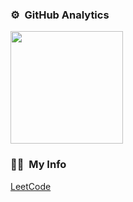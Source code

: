 ### ⚙️ &nbsp;GitHub Analytics

<p align="left">
<a href="https://github.com/BennyJane">
  <img height="180em" src="https://github-readme-stats-eight-theta.vercel.app/api?username=BennyJane&show_icons=true&theme=algolia&include_all_commits=true&count_private=true"/>
<!--   <img height="180em" src="https://github-readme-stats-eight-theta.vercel.app/api/top-langs/?username=BennyJane&layout=compact&langs_count=8&theme=algolia"/> -->
</a>
</p>

### 🤝🏻 &nbsp;My Info

<p align="left">
  <a href="https://leetcode-cn.com/u/bennyjane/">LeetCode</a>
</p>
